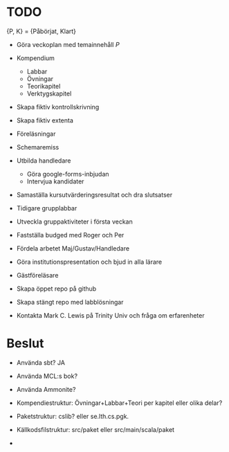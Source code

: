 # TODO

{P, K} =  {Påbörjat, Klart} 

* Göra veckoplan med temainnehåll *P*

* Kompendium
  * Labbar
  * Övningar
  * Teorikapitel
  * Verktygskapitel
  
* Skapa fiktiv kontrollskrivning

* Skapa fiktiv extenta

* Föreläsningar

* Schemaremiss

* Utbilda handledare
  * Göra google-forms-inbjudan
  * Intervjua kandidater

* Samaställa kursutvärderingsresultat och dra slutsatser

* Tidigare grupplabbar

* Utveckla gruppaktiviteter i första veckan
  
* Fastställa budged med Roger och Per

* Fördela arbetet Maj/Gustav/Handledare

* Göra institutionspresentation och bjud in alla lärare

* Gästföreläsare

* Skapa öppet repo på github

* Skapa stängt repo med labblösningar 

* Kontakta Mark C. Lewis på Trinity Univ och fråga om erfarenheter

# Beslut

* Använda sbt? JA

* Använda MCL:s bok?

* Använda Ammonite?

* Kompendiestruktur: Övningar+Labbar+Teori per kapitel eller olika delar?

* Paketstruktur: cslib? eller se.lth.cs.pgk.

* Källkodsfilstruktur: src/paket eller src/main/scala/paket

*  



 
